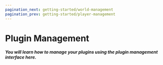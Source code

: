 ```yaml
---
pagination_next: getting-started/world-management
pagination_prev: getting-started/player-management
---
```


# Plugin Management

##### You will learn how to manage your plugins using the plugin management interface here.